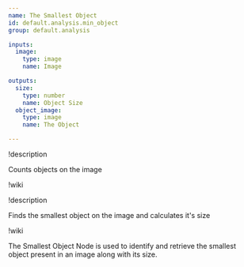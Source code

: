 ```yaml
---
name: The Smallest Object
id: default.analysis.min_object
group: default.analysis

inputs:
  image:
    type: image
    name: Image

outputs:
  size:
    type: number
    name: Object Size
  object_image:
    type: image
    name: The Object

---
```


!description

Counts objects on the image

!wiki

!description

Finds the smallest object on the image and calculates it's size

!wiki

The Smallest Object Node is used to identify and retrieve the smallest object present in an image along with its size.
